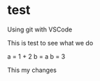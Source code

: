 # test
Using git with VSCode

This is test to see what we do

a = 1 + 2
b = a
b = 3


This my changes
